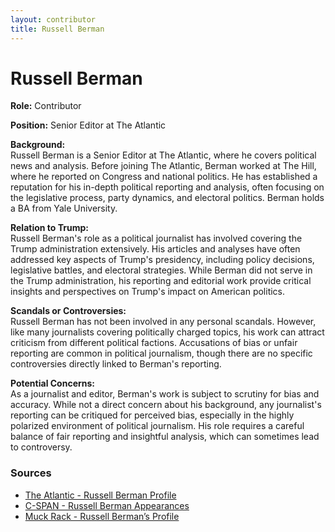 ```yaml
---
layout: contributor  
title: Russell Berman  
---
```


# Russell Berman

**Role:** Contributor

**Position:** Senior Editor at The Atlantic

**Background:**  
Russell Berman is a Senior Editor at The Atlantic, where he covers political news and analysis. Before joining The Atlantic, Berman worked at The Hill, where he reported on Congress and national politics. He has established a reputation for his in-depth political reporting and analysis, often focusing on the legislative process, party dynamics, and electoral politics. Berman holds a BA from Yale University.

**Relation to Trump:**  
Russell Berman's role as a political journalist has involved covering the Trump administration extensively. His articles and analyses have often addressed key aspects of Trump's presidency, including policy decisions, legislative battles, and electoral strategies. While Berman did not serve in the Trump administration, his reporting and editorial work provide critical insights and perspectives on Trump's impact on American politics.

**Scandals or Controversies:**  
Russell Berman has not been involved in any personal scandals. However, like many journalists covering politically charged topics, his work can attract criticism from different political factions. Accusations of bias or unfair reporting are common in political journalism, though there are no specific controversies directly linked to Berman's reporting.

**Potential Concerns:**  
As a journalist and editor, Berman's work is subject to scrutiny for bias and accuracy. While not a direct concern about his background, any journalist's reporting can be critiqued for perceived bias, especially in the highly polarized environment of political journalism. His role requires a careful balance of fair reporting and insightful analysis, which can sometimes lead to controversy.

### Sources
- [The Atlantic - Russell Berman Profile](https://www.theatlantic.com/author/russell-berman/)
- [C-SPAN - Russell Berman Appearances](https://www.c-span.org/person/russell-berman/9275494/)
- [Muck Rack - Russell Berman’s Profile](https://muckrack.com/russell-berman/articles)
